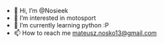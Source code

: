 - 👋 Hi, I’m @Nosieek
- 👀 I’m interested in motosport
- 🌱 I’m currently learning python :P
- 📫 How to reach me mateusz.nosko13@gmail.com
